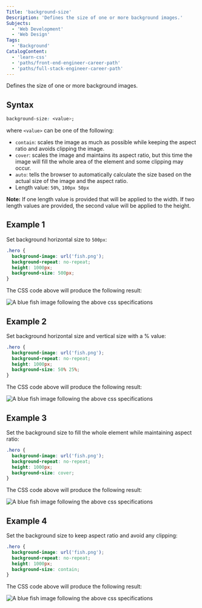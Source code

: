 ```yaml
---
Title: 'background-size'
Description: 'Defines the size of one or more background images.'
Subjects:
  - 'Web Development'
  - 'Web Design'
Tags:
  - 'Background'
CatalogContent:
  - 'learn-css'
  - 'paths/front-end-engineer-career-path'
  - 'paths/full-stack-engineer-career-path'
---
```


Defines the size of one or more background images.

## Syntax

```css
background-size: <value>;
```

where `<value>` can be one of the following:

- `contain`: scales the image as much as possible while keeping the aspect ratio and avoids clipping the image.
- `cover`: scales the image and maintains its aspect ratio, but this time the image will fill the whole area of the element and some clipping may occur.
- `auto`: tells the browser to automatically calculate the size based on the actual size of the image and the aspect ratio.
- Length value: `50%`, `100px 50px`

**Note:** If one length value is provided that will be applied to the width. If two length values are provided, the second value will be applied to the height.

## Example 1

Set background horizontal size to `500px`:

```css
.hero {
  background-image: url('fish.png');
  background-repeat: no-repeat;
  height: 1000px;
  background-size: 500px;
}
```

The CSS code above will produce the following result:

 ![A blue fish image following the above css specifications](https://raw.githubusercontent.com/Codecademy/docs/main/media/css-background-size1.png)
 
## Example 2

Set background horizontal size and vertical size with a % value:

```css
.hero {
  background-image: url('fish.png');
  background-repeat: no-repeat;
  height: 1000px;
  background-size: 50% 25%;
}
```

The CSS code above will produce the following result:

 ![A blue fish image following the above css specifications](https://raw.githubusercontent.com/Codecademy/docs/main/media/css-background-size2.png)

## Example 3

Set the background size to fill the whole element while maintaining aspect ratio:

```css
.hero {
  background-image: url('fish.png');
  background-repeat: no-repeat;
  height: 1000px;
  background-size: cover;
}
```

The CSS code above will produce the following result:

 ![A blue fish image following the above css specifications](https://raw.githubusercontent.com/Codecademy/docs/main/media/css-background-size3.png)
 
## Example 4

Set the background size to keep aspect ratio and avoid any clipping:

```css
.hero {
  background-image: url('fish.png');
  background-repeat: no-repeat;
  height: 1000px;
  background-size: contain;
}
```

The CSS code above will produce the following result:

 ![A blue fish image following the above css specifications](https://raw.githubusercontent.com/Codecademy/docs/main/media/css-background-size4.png)
